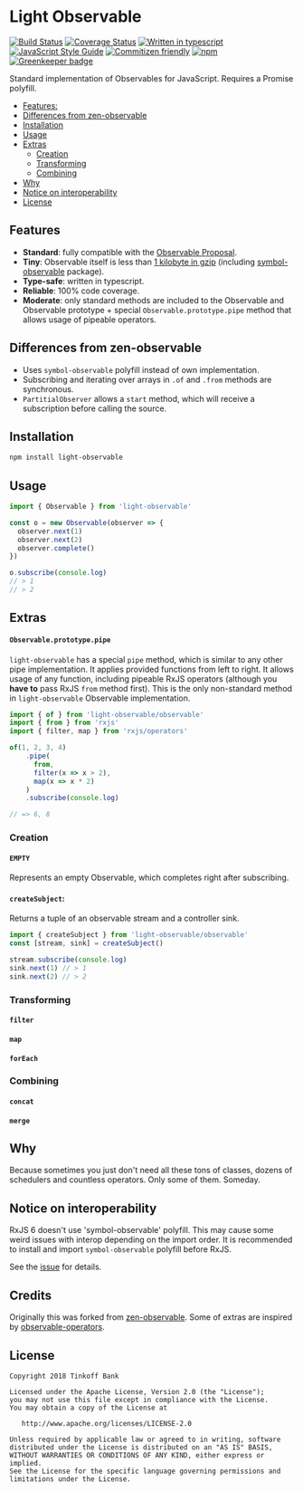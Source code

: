# Light Observable
[![Build Status](https://travis-ci.org/dmitry-korolev/light-observable.svg?branch=master)](https://travis-ci.org/dmitry-korolev/light-observable) [![Coverage Status](https://coveralls.io/repos/github/dmitry-korolev/light-observable/badge.svg?branch=master)](https://coveralls.io/github/dmitry-korolev/light-observable?branch=master) [![Written in typescript](https://img.shields.io/badge/written_in-typescript-blue.svg)](https://www.typescriptlang.org/) [![JavaScript Style Guide](https://img.shields.io/badge/code_style-standard-brightgreen.svg)](https://standardjs.com) [![Commitizen friendly](https://img.shields.io/badge/commitizen-friendly-brightgreen.svg)](http://commitizen.github.io/cz-cli/) [![npm](https://img.shields.io/npm/v/light-observable.svg)](https://www.npmjs.com/package/light-observable) [![Greenkeeper badge](https://badges.greenkeeper.io/dmitry-korolev/light-observable.svg)](https://greenkeeper.io/)

Standard implementation of Observables for JavaScript. Requires a Promise polyfill.

<!-- START doctoc generated TOC please keep comment here to allow auto update -->
<!-- DON'T EDIT THIS SECTION, INSTEAD RE-RUN doctoc TO UPDATE -->


- [Features:](#features)
- [Differences from zen-observable](#differences-from-zen-observable)
- [Installation](#installation)
- [Usage](#usage)
- [Extras](#extras)
  - [Creation](#creation)
  - [Transforming](#transforming)
  - [Combining](#combining)
- [Why](#why)
- [Notice on interoperability](#notice-on-interoperability)
- [License](#license)

<!-- END doctoc generated TOC please keep comment here to allow auto update -->

## Features
* **Standard**: fully compatible with the [Observable Proposal](https://github.com/tc39/proposal-observable).
* **Tiny**: Observable itself is less than [1 kilobyte in gzip](.size-limit.js) (including [symbol-observable](https://github.com/benlesh/symbol-observable) package).
* **Type-safe**: written in typescript.
* **Reliable**: 100% code coverage.
* **Moderate**: only standard methods are included to the Observable and Observable prototype + special `Observable.prototype.pipe` method that allows usage of pipeable operators.

## Differences from zen-observable
* Uses `symbol-observable` polyfill instead of own implementation.
* Subscribing and iterating over arrays in `.of` and `.from` methods are synchronous.
* `PartitialObserver` allows a `start` method, which will receive a subscription before calling the source.

## Installation
```bash
npm install light-observable
```

## Usage
```js
import { Observable } from 'light-observable'

const o = new Observable(observer => {
  observer.next(1)
  observer.next(2)
  observer.complete()
})

o.subscribe(console.log)
// > 1
// > 2
```

## Extras
#### `Observable.prototype.pipe`
`light-observable` has a special `pipe` method, which is similar to any other pipe implementation. It applies provided functions from left to right. It allows usage of any function, including pipeable RxJS operators (although you **have to** pass RxJS `from` method first). This is the only non-standard method in `light-observable` Observable implementation.
```js
import { of } from 'light-observable/observable'
import { from } from 'rxjs'
import { filter, map } from 'rxjs/operators'

of(1, 2, 3, 4)
    .pipe(
      from,
      filter(x => x > 2),
      map(x => x * 2)
    )
    .subscribe(console.log)

// => 6, 8
```

### Creation
#### `EMPTY`
Represents an empty Observable, which completes right after subscribing.

#### `createSubject`:
Returns a tuple of an observable stream and a controller sink.
```js
import { createSubject } from 'light-observable/observable'
const [stream, sink] = createSubject()

stream.subscribe(console.log)
sink.next(1) // > 1
sink.next(2) // > 2
```

### Transforming
#### `filter`
#### `map`
#### `forEach`

### Combining
#### `concat`
#### `merge`

## Why
Because sometimes you just don't need all these tons of classes, dozens of schedulers and countless operators. Only some of them. Someday.

## Notice on interoperability
RxJS 6 doesn't use 'symbol-observable' polyfill. This may cause some weird issues with interop depending on the import order. It is recommended to install and import `symbol-observable` polyfill before RxJS.

See the [issue](https://github.com/benlesh/symbol-observable/issues/38) for details.

## Credits
Originally this was forked from [zen-observable](https://github.com/zenparsing/zen-observable). Some of extras are inspired by [observable-operators](https://github.com/nmuldavin/ObservableOperators).

## License
```
Copyright 2018 Tinkoff Bank

Licensed under the Apache License, Version 2.0 (the "License");
you may not use this file except in compliance with the License.
You may obtain a copy of the License at

   http://www.apache.org/licenses/LICENSE-2.0

Unless required by applicable law or agreed to in writing, software
distributed under the License is distributed on an "AS IS" BASIS,
WITHOUT WARRANTIES OR CONDITIONS OF ANY KIND, either express or implied.
See the License for the specific language governing permissions and
limitations under the License.
```
